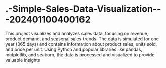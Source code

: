 # .-Simple-Sales-Data-Visualization---202401100400162
This project visualizes and analyzes sales data, focusing on revenue, product demand, and seasonal sales trends. The data is simulated for one year (365 days) and contains information about product sales, units sold, and price per unit. Using Python and popular libraries like pandas, matplotlib, and seaborn, the data is processed and visualized to provide valuable insights
